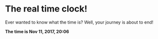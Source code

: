 # The real time clock!

Ever wanted to know what the time is? Well, your journey is about to end!

**The time is Nov 11, 2017, 20:06**